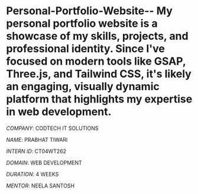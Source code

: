 # Personal-Portfolio-Website-- **My personal portfolio website is a showcase of my skills, projects, and professional identity. Since I've focused on modern tools like GSAP, Three.js, and Tailwind CSS, it's likely an engaging, visually dynamic platform that highlights my expertise in web development.**

*COMPANY*: CODTECH IT SOLUTIONS

*NAME*: PRABHAT TIWARI

*INTERN ID*: CT04WT262

*DOMAIN*: WEB DEVELOPMENT

*DURATION*: 4 WEEKS

*MENTOR*: NEELA SANTOSH
